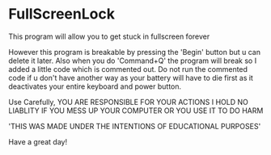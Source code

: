 # FullScreenLock
This program will allow you to get stuck in fullscreen forever

However this program is breakable by pressing the 'Begin' button but u can delete it later.
Also when you do 'Command+Q' the program will break so I added a little code which is commented out.
Do not run the commented code if u don't have another way as your battery will have to die first as it deactivates your entire keyboard and power button.

Use Carefully, YOU ARE RESPONSIBLE FOR YOUR ACTIONS
I HOLD NO LIABLITY IF YOU MESS UP YOUR COMPUTER OR YOU USE IT TO DO HARM

'THIS WAS MADE UNDER THE INTENTIONS OF EDUCATIONAL PURPOSES'

Have a great day!
